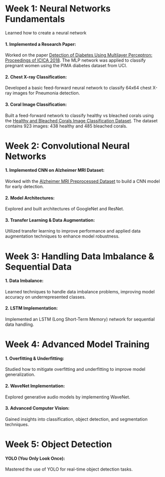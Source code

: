 # Week 1: Neural Networks Fundamentals

Learned how to create a neural network

#### 1. Implemented a Research Paper:

Worked on the paper [Detection of Diabetes Using Multilayer Perceptron: Proceedings of ICICA 2018](https://www.researchgate.net/profile/Saumendra-Mohapatra/publication/327545512_Detection_of_Diabetes_Using_Multilayer_Perceptron_Proceedings_of_ICICA_2018/links/5cdd2644458515712eae0a3e/Detection-of-Diabetes-Using-Multilayer-Perceptron-Proceedings-of-ICICA-2018.pdf). The MLP network was applied to classify pregnant women using the PIMA diabetes dataset from UCI.

#### 2. Chest X-ray Classification:

Developed a basic feed-forward neural network to classify 64x64 chest X-ray images for Pneumonia detection.

#### 3. Coral Image Classification:
Built a feed-forward network to classify healthy vs bleached corals using the [Healthy and Bleached Corals Image Classification Dataset](https://www.kaggle.com/datasets/vencerlanz09/healthy-and-bleached-corals-image-classification). The dataset contains 923 images: 438 healthy and 485 bleached corals.


# Week 2: Convolutional Neural Networks

#### 1. Implemented CNN on Alzheimer MRI Dataset:
Worked with the [Alzheimer MRI Preprocessed Dataset](https://www.kaggle.com/datasets/sachinkumar413/alzheimer-mri-dataset) to build a CNN model for early detection.

#### 2. Model Architectures:
Explored and built architectures of GoogleNet and ResNet.

#### 3. Transfer Learning & Data Augmentation:
Utilized transfer learning to improve performance and applied data augmentation techniques to enhance model robustness.

# Week 3: Handling Data Imbalance & Sequential Data

#### 1. Data Imbalance:
Learned techniques to handle data imbalance problems, improving model accuracy on underrepresented classes.

#### 2. LSTM Implementation:
Implemented an LSTM (Long Short-Term Memory) network for sequential data handling.

# Week 4: Advanced Model Training

#### 1. Overfitting & Underfitting:
Studied how to mitigate overfitting and underfitting to improve model generalization.

#### 2. WaveNet Implementation:
Explored generative audio models by implementing WaveNet.

#### 3. Advanced Computer Vision:
Gained insights into classification, object detection, and segmentation techniques.

# Week 5: Object Detection

#### YOLO (You Only Look Once):
Mastered the use of YOLO for real-time object detection tasks.


